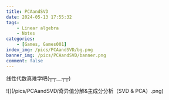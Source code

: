 ```yaml
---
title: PCAandSVD
date: 2024-05-13 17:55:32
tags: 
    - Linear algebra
    - Notes
categories: 
    - [Games, Games001]
index_img: /pics/PCAandSVD/bg.png
banner_img: /pics/PCAandSVD/banner.png
comment: false
---
```

线性代数真难学吧(┬┬﹏┬┬)
<!-- more -->
![](/pics/PCAandSVD/奇异值分解&主成分分析（SVD & PCA）.png)